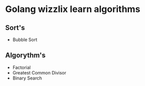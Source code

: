 ﻿# Golang wizzlix learn algorithms

## Sort's

* Bubble Sort


## Algorythm's

* Factorial 
* Greatest Common Divisor
* Binary Search

